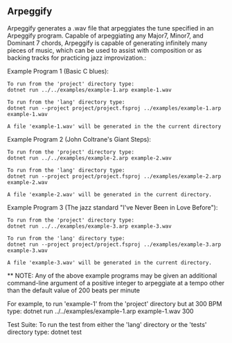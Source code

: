 ## Arpeggify ##

Arpeggify generates a .wav file that arpeggiates the tune specified in an Arpeggify program. Capable of arpeggiating any  Major7, Minor7, and Dominant 7 chords, Arpeggify is capable of generating infinitely many pieces of music, which can be used to assist with composition or as backing tracks for practicing jazz improvization.:

Example Program 1 (Basic C blues):

	To run from the 'project' directory type:
	dotnet run ../../examples/example-1.arp example-1.wav

	To run from the 'lang' directory type:
	dotnet run --project project/project.fsproj ../examples/example-1.arp example-1.wav

	A file 'example-1.wav' will be generated in the the current directory

Example Program 2 (John Coltrane's Giant Steps):

	To run from the 'project' directory type:
	dotnet run ../../examples/example-2.arp example-2.wav

	To run from the 'lang' directory type:
	dotnet run --project project/project.fsproj ../examples/example-2.arp example-2.wav

	A file 'example-2.wav' will be generated in the current directory.

Example Program 3 (The jazz standard "I've Never Been in Love Before"):

	To run from the 'project' directory type:
	dotnet run ../../examples/example-3.arp example-3.wav

	To run from the 'lang' directory type:
	dotnet run --project project/project.fsproj ../examples/example-3.arp example-3.wav

	A file 'example-3.wav' will be generated in the current directory.

** NOTE: Any of the above example programs may be given an additional command-line argument of a positive integer to arpeggiate at a tempo other than the default value of 200 beats per minute

   For example, to run 'example-1' from the 'project' directory but at 300 BPM type:
   dotnet run ../../examples/example-1.arp example-1.wav 300

Test Suite:
     To run the test from either the 'lang' directory or the 'tests' directory type:
     dotnet test

	